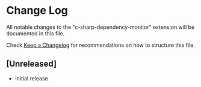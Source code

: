# Change Log

All notable changes to the "c-sharp-dependency-monitor" extension will be documented in this file.

Check [Keep a Changelog](http://keepachangelog.com/) for recommendations on how to structure this file.

## [Unreleased]

- Initial release